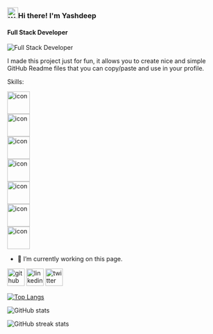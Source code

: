 <!--### Hi there 👋


**yashdeep-singh02/yashdeep-singh02** is a ✨ _special_ ✨ repository because its `README.md` (this file) appears on your GitHub profile.

Here are some ideas to get you started:

- 🔭 I’m currently working on ...
- 🌱 I’m currently learning ...
- 👯 I’m looking to collaborate on ...
- 🤔 I’m looking for help with ...
- 💬 Ask me about ...
- 📫 How to reach me: ...
- 😄 Pronouns: ...
- ⚡ Fun fact: ...
-->

### <img src="https://raw.githubusercontent.com/Tarikul-Islam-Anik/Animated-Fluent-Emojis/master/Emojis/Hand%20gestures/Waving%20Hand.png" alt="Waving Hand" width="25" height="25" />Hi there! I'm Yashdeep
#### Full Stack Developer
![Full Stack Developer](https://user-images.githubusercontent.com/74038190/225813708-98b745f2-7d22-48cf-9150-083f1b00d6c9.gif)

I made this project just for fun, it allows you to create nice and simple GitHub Readme files that you can copy/paste and use in your profile.

Skills: <div style="display: flex; align-items: flex-start;"><img src="https://techstack-generator.vercel.app/mysql-icon.svg" alt="icon" width="52" height="52" /></div><div style="display: flex; align-items: flex-start;"><img src="https://techstack-generator.vercel.app/cpp-icon.svg" alt="icon" width="52" height="52" /></div><div style="display: flex; align-items: flex-start;"><img src="https://techstack-generator.vercel.app/python-icon.svg" alt="icon" width="52" height="52" /></div><div style="display: flex; align-items: flex-start;"><img src="https://techstack-generator.vercel.app/github-icon.svg" alt="icon" width="52" height="52" /></div><div style="display: flex; align-items: flex-start;"><img src="https://techstack-generator.vercel.app/js-icon.svg" alt="icon" width="52" height="52" /></div><div style="display: flex; align-items: flex-start;"><img src="https://techstack-generator.vercel.app/react-icon.svg" alt="icon" width="52" height="52" /></div><div style="display: flex; align-items: flex-start;"><img src="https://techstack-generator.vercel.app/restapi-icon.svg" alt="icon" width="52" height="52" /></div>

- 🔭 I’m currently working on this page. 


[<img src='https://cdn.jsdelivr.net/npm/simple-icons@3.0.1/icons/github.svg' alt='github' height='40'>](https://github.com/yashdeep-singh02)  [<img src='https://cdn.jsdelivr.net/npm/simple-icons@3.0.1/icons/linkedin.svg' alt='linkedin' height='40'>](https://www.linkedin.com/in/www.linkedin.com/in/yashdeepsinghbhatia2002/)  [<img src='https://cdn.jsdelivr.net/npm/simple-icons@3.0.1/icons/twitter.svg' alt='twitter' height='40'>](https://twitter.com/https://twitter.com/yashdeep_bhatia)  

[![Top Langs](https://github-readme-stats.vercel.app/api/top-langs/?username=yashdeep-singh02)](https://github.com/anuraghazra/github-readme-stats)

![GitHub stats](https://github-readme-stats.vercel.app/api?username=yashdeep-singh02&show_icons=true&count_private=true)  

![GitHub streak stats](https://streak-stats.demolab.com/?user=yashdeep-singh02)  


